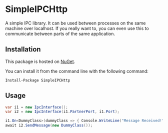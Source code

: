 # SimpleIPCHttp
A simple IPC library. It can be used between processes on the same machine over localhost. If you really want to,
you can even use this to communicate between parts of the same application.

## Installation
This package is hosted on [NuGet](https://www.nuget.org/packages/SimpleIPCHttp/).

You can install it from the command line with the following command:
```
Install-Package SimpleIPCHttp
```

## Usage
```csharp
var i1 = new IpcInterface();
var i2 = new IpcInterface(i1.PartnerPort, i1.Port);

i1.On<DummyClass>(dummyClass => { Console.WriteLine("Message Received!") });
await i2.SendMessage(new DummyClass());
```
